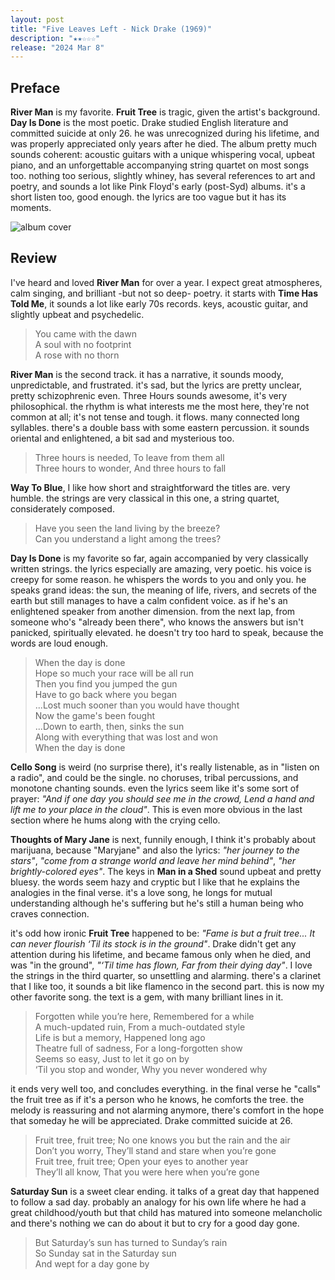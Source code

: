 ```yaml
---
layout: post
title: "Five Leaves Left - Nick Drake (1969)"
description: "★★☆☆☆"
release: "2024 Mar 8"
---
```


## Preface
**River Man** is my favorite. **Fruit Tree** is tragic, given the artist's background. **Day Is Done** is the most poetic. Drake studied English literature and committed suicide at only 26. he was unrecognized during his lifetime, and was properly appreciated only years after he died.
The album pretty much sounds coherent: acoustic guitars with a unique whispering vocal, upbeat piano, and an unforgettable accompanying string quartet on most songs too. nothing too serious, slightly whiney, has several references to art and poetry, and sounds a lot like Pink Floyd's early (post-Syd) albums. it's a short listen too, good enough. the lyrics are too vague but it has its moments.

<img id="cover" alt="album cover" src="https://upload.wikimedia.org/wikipedia/en/5/50/Five_Leaves_Left.jpg">

## Review
I've heard and loved **River Man** for over a year. I expect great atmospheres, calm singing, and brilliant -but not so deep- poetry. it starts with **Time Has Told Me**, it sounds a lot like early 70s records. keys, acoustic guitar, and slightly upbeat and psychedelic.

> You came with the dawn  
> A soul with no footprint  
> A rose with no thorn

**River Man** is the second track. it has a narrative, it sounds moody, unpredictable, and frustrated. it's sad, but the lyrics are pretty unclear, pretty schizophrenic even. Three Hours sounds awesome, it's very philosophical. the rhythm is what interests me the most here, they're not common at all; it's not tense and tough. it flows. many connected long syllables. there's a double bass with some eastern percussion. it sounds oriental and enlightened, a bit sad and mysterious too.

> Three hours is needed, To leave from them all  
> Three hours to wonder, And three hours to fall

**Way To Blue**, I like how short and straightforward the titles are. very humble. the strings are very classical in this one, a string quartet, considerately composed.

> Have you seen the land living by the breeze?  
> Can you understand a light among the trees?

**Day Is Done** is my favorite so far, again accompanied by very classically written strings. the lyrics especially are amazing, very poetic. his voice is creepy for some reason. he whispers the words to you and only you. he speaks grand ideas: the sun, the meaning of life, rivers, and secrets of the earth but still manages to have a calm confident voice. as if he's an enlightened speaker from another dimension. from the next lap, from someone who's "already been there", who knows the answers but isn't panicked, spiritually elevated. he doesn't try too hard to speak, because the words are loud enough.

> When the day is done  
> Hope so much your race will be all run  
> Then you find you jumped the gun  
> Have to go back where you began    
> ...Lost much sooner than you would have thought  
> Now the game's been fought    
> ...Down to earth, then, sinks the sun  
> Along with everything that was lost and won  
> When the day is done

**Cello Song** is weird (no surprise there), it's really listenable, as in "listen on a radio", and could be the single. no choruses, tribal percussions, and monotone chanting sounds. even the lyrics seem like it's some sort of prayer: _"And if one day you should see me in the crowd, Lend a hand and lift me to your place in the cloud"_. This is even more obvious in the last section where he hums along with the crying cello.

**Thoughts of Mary Jane** is next, funnily enough, I think it's probably about marijuana, because "Maryjane" and also the lyrics: _"her journey to the stars"_, _"come from a strange world and leave her mind behind"_, _"her brightly-colored eyes"_. The keys in **Man in a Shed** sound upbeat and pretty bluesy. the words seem hazy and cryptic but I like that he explains the analogies in the final verse. it's a love song, he longs for mutual understanding although he's suffering but he's still a human being who craves connection.

it's odd how ironic **Fruit Tree** happened to be: _"Fame is but a fruit tree... It can never flourish ‘Til its stock is in the ground"_. Drake didn't get any attention during his lifetime, and became famous only when he died, and was "in the ground", _"‘Til time has flown, Far from their dying day"_. I love the strings in the third quarter, so unsettling and alarming. there's a clarinet that I like too, it sounds a bit like flamenco in the second part. this is now my other favorite song. the text is a gem, with many brilliant lines in it.

> Forgotten while you’re here, Remembered for a while  
> A much-updated ruin, From a much-outdated style  
> Life is but a memory, Happened long ago  
> Theatre full of sadness, For a long-forgotten show  
> Seems so easy, Just to let it go on by  
> ‘Til you stop and wonder, Why you never wondered why

it ends very well too, and concludes everything. in the final verse he "calls" the fruit tree as if it's a person who he knows, he comforts the tree. the melody is reassuring and not alarming anymore, there's comfort in the hope that someday he will be appreciated. Drake committed suicide at 26.

> Fruit tree, fruit tree; No one knows you but the rain and the air  
> Don’t you worry, They’ll stand and stare when you’re gone  
> Fruit tree, fruit tree; Open your eyes to another year  
> They’ll all know, That you were here when you’re gone

**Saturday Sun** is a sweet clear ending. it talks of a great day that happened to follow a sad day. probably an analogy for his own life where he had a great childhood/youth but that child has matured into someone melancholic and there's nothing we can do about it but to cry for a good day gone.

> But Saturday’s sun has turned to Sunday’s rain  
> So Sunday sat in the Saturday sun  
> And wept for a day gone by
